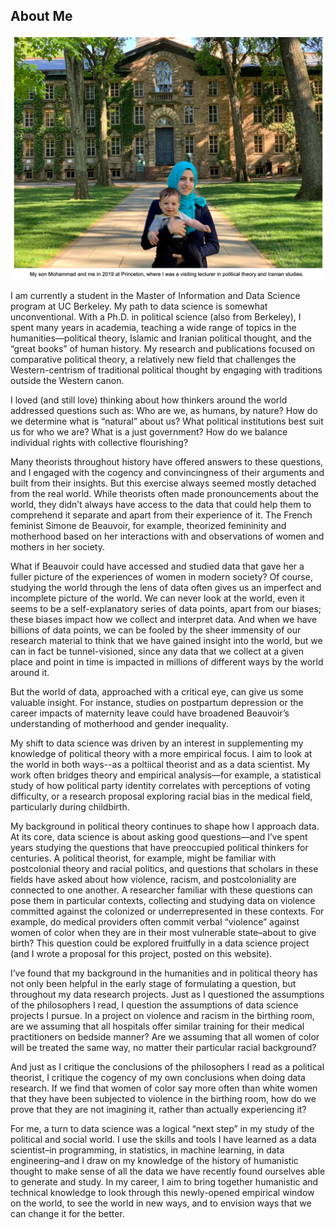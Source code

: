 ## About Me

<img src="images/nura_mohammad_princeton_2019.png?raw=true"/>

I am currently a student in the Master of Information and Data Science program at UC Berkeley. My path to data science is somewhat unconventional. With a Ph.D. in political science (also from Berkeley), I spent many years in academia, teaching a wide range of topics in the humanities—political theory, Islamic and Iranian political thought, and the “great books” of human history. My research and publications focused on comparative political theory, a relatively new field that challenges the Western-centrism of traditional political thought by engaging with traditions outside the Western canon.

I loved (and still love) thinking about how thinkers around the world addressed questions such as: Who are we, as humans, by nature? How do we determine what is “natural” about us? What political institutions best suit us for who we are? What is a just government? How do we balance individual rights with collective flourishing?

Many theorists throughout history have offered answers to these questions, and I engaged with the cogency and convincingness of their arguments and built from their insights. But this exercise always seemed mostly detached from the real world. While theorists often made pronouncements about the world, they didn’t always have access to the data that could help them to comprehend it separate and apart from their experience of it. The French feminist Simone de Beauvoir, for example, theorized femininity and motherhood based on her interactions with and observations of women and mothers in her society.

What if Beauvoir could have accessed and studied data that gave her a fuller picture of the experiences of women in modern society? Of course, studying the world through the lens of data often gives us an imperfect and incomplete picture of the world. We can never look at the world, even it seems to be a self-explanatory series of data points, apart from our biases; these biases impact how we collect and interpret data. And when we have billions of data points, we can be fooled by the sheer immensity of our research material to think that we have gained insight into the world, but we can in fact be tunnel-visioned, since any data that we collect at a given place and point in time is impacted in millions of different ways by the world around it. 

But the world of data, approached with a critical eye, can give us some valuable insight. For instance, studies on postpartum depression or the career impacts of maternity leave could have broadened Beauvoir’s understanding of motherhood and gender inequality. 

My shift to data science was driven by an interest in supplementing my knowledge of political theory with a more empirical focus. I aim to look at the world in both ways--as a poltiical theorist and as a data scientist. My work often bridges theory and empirical analysis—for example, a statistical study of how political party identity correlates with perceptions of voting difficulty, or a research proposal exploring racial bias in the medical field, particularly during childbirth. 

My background in political theory continues to shape how I approach data. At its core, data science is about asking good questions—and I’ve spent years studying the questions that have preoccupied political thinkers for centuries. A political theorist, for example, might be familiar with postcolonial theory and racial politics, and questions that scholars in these fields have asked about how violence, racism, and postcoloniality are connected to one another. A researcher familiar with these questions can pose them in particular contexts, collecting and studying data on violence committed against the colonized or underrepresented in these contexts. For example, do medical providers often commit verbal “violence” against women of color when they are in their most vulnerable state–about to give birth? This question could be explored fruitfully in a data science project (and I wrote a proposal for this project, posted on this website).

I’ve found that my background in the humanities and in political theory has not only been helpful in the early stage of formulating a question, but throughout my data research projects. Just as I questioned the assumptions of the philosophers I read, I question the assumptions of data science projects I pursue. In a project on violence and racism in the birthing room, are we assuming that all hospitals offer similar training for their medical practitioners on bedside manner? Are we assuming that all women of color will be treated the same way, no matter their particular racial background? 

And just as I critique the conclusions of the philosophers I read as a political theorist, I critique the cogency of my own conclusions when doing data research. If we find that women of color say more often than white women that they have been subjected to violence in the birthing room, how do we prove that they are not imagining it, rather than actually experiencing it?

For me, a turn to data science was a logical “next step” in my study of the political and social world. I use the skills and tools I have learned as a data scientist–in programming, in statistics, in machine learning, in data engineering–and I draw on my knowledge of the history of humanistic thought to make sense of all the data we have recently found ourselves able to generate and study. In my career, I aim to bring together humanistic and technical knowledge to look through this newly-opened empirical window on the world, to see the world in new ways, and to envision ways that we can change it for the better. 


